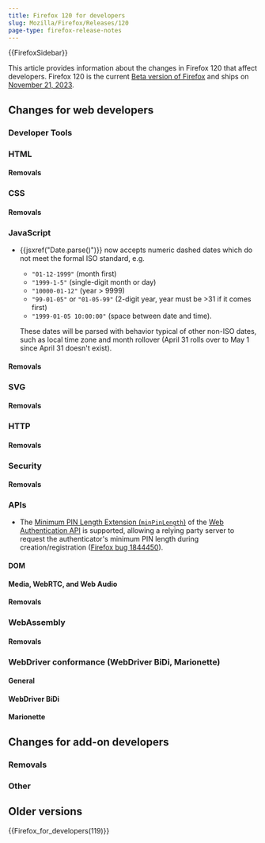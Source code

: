 ```yaml
---
title: Firefox 120 for developers
slug: Mozilla/Firefox/Releases/120
page-type: firefox-release-notes
---
```


{{FirefoxSidebar}}

This article provides information about the changes in Firefox 120 that affect developers. Firefox 120 is the current [Beta version of Firefox](https://www.mozilla.org/en-US/firefox/channel/desktop/#beta) and ships on [November 21, 2023](https://wiki.mozilla.org/RapidRelease/Calendar#Future_branch_dates).

## Changes for web developers

### Developer Tools

### HTML

#### Removals

### CSS

#### Removals

### JavaScript

- {{jsxref("Date.parse()")}} now accepts numeric dashed dates which do not meet the formal ISO standard, e.g.

  - `"01-12-1999"` (month first)
  - `"1999-1-5"` (single-digit month or day)
  - `"10000-01-12"` (year > 9999)
  - `"99-01-05"` or `"01-05-99"` (2-digit year, year must be >31 if it comes first)
  - `"1999-01-05 10:00:00"` (space between date and time).

  These dates will be parsed with behavior typical of other non-ISO dates, such as local time zone and month rollover (April 31 rolls over to May 1 since April 31 doesn't exist).

#### Removals

### SVG

#### Removals

### HTTP

#### Removals

### Security

#### Removals

### APIs

- The [Minimum PIN Length Extension (`minPinLength`)](/en-US/docs/Web/API/Web_Authentication_API/WebAuthn_extensions#minpinlength) of the [Web Authentication API](/en-US/docs/Web/API/Web_Authentication_API) is supported, allowing a relying party server to request the authenticator's minimum PIN length during creation/registration ([Firefox bug 1844450](https://bugzil.la/1844450)).

#### DOM

#### Media, WebRTC, and Web Audio

#### Removals

### WebAssembly

#### Removals

### WebDriver conformance (WebDriver BiDi, Marionette)

#### General

#### WebDriver BiDi

#### Marionette

## Changes for add-on developers

### Removals

### Other

## Older versions

{{Firefox_for_developers(119)}}

